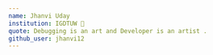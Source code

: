 ```yaml
---
name: Jhanvi Uday
institution: IGDTUW 🚩
quote: Debugging is an art and Developer is an artist .
github_user: jhanvi12
---
```

